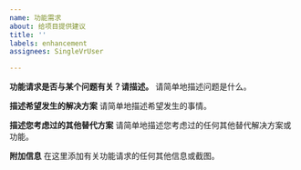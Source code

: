 ```yaml
---
name: 功能需求
about: 给项目提供建议
title: ''
labels: enhancement
assignees: SingleVrUser

---
```


**功能请求是否与某个问题有关？请描述。**
请简单地描述问题是什么。

**描述希望发生的解决方案**
请简单地描述希望发生的事情。

**描述您考虑过的其他替代方案**
请简单地描述您考虑过的任何其他替代解决方案或功能。

**附加信息**
在这里添加有关功能请求的任何其他信息或截图。
